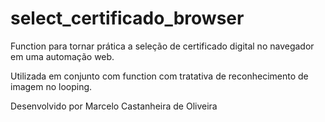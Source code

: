 # select_certificado_browser
Function para tornar prática a seleção de certificado digital no navegador em uma automação web.

Utilizada em conjunto com function com tratativa de reconhecimento de imagem no looping.

Desenvolvido por Marcelo Castanheira de Oliveira
